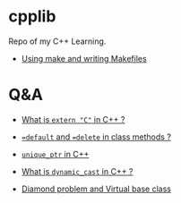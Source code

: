 # cpplib
 Repo of my C++ Learning.
<br>

* [Using make and writing Makefiles](https://www.cs.swarthmore.edu/~newhall/unixhelp/howto_makefiles.html)<br>

# Q&A

* [What is `extern "C"` in C++ ?](https://stackoverflow.com/questions/1041866/what-is-the-effect-of-extern-c-in-c)<br>

* [`=default` and `=delete` in class methods ?](https://stackoverflow.com/questions/6502828/what-does-default-mean-after-a-class-function-declaration)<br>

* [`unique_ptr` in C++](https://docs.microsoft.com/en-us/cpp/cpp/how-to-create-and-use-unique-ptr-instances?view=msvc-160)<br>

* [What is `dynamic_cast` in C++ ?](https://www.ibm.com/docs/en/zos/2.4.0?topic=expressions-dynamic-cast-operator-c-only)<br>

* [Diamond problem and Virtual base class](https://stackoverflow.com/questions/2659116/how-does-virtual-inheritance-solve-the-diamond-multiple-inheritance-ambiguit)<br>
